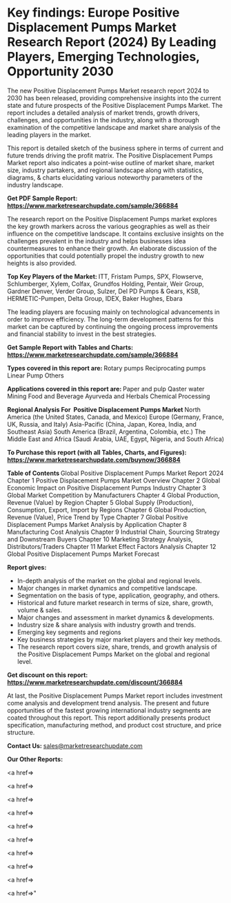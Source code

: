 # Key findings: Europe Positive Displacement Pumps Market Research Report (2024) By Leading Players, Emerging Technologies, Opportunity 2030

The new Positive Displacement Pumps Market research report 2024 to 2030 has been released, providing comprehensive insights into the current state and future prospects of the Positive Displacement Pumps Market. The report includes a detailed analysis of market trends, growth drivers, challenges, and opportunities in the industry, along with a thorough examination of the competitive landscape and market share analysis of the leading players in the market.

This report is detailed sketch of the business sphere in terms of current and future trends driving the profit matrix. The Positive Displacement Pumps Market report also indicates a point-wise outline of market share, market size, industry partakers, and regional landscape along with statistics, diagrams, &amp; charts elucidating various noteworthy parameters of the industry landscape.

<strong><b>Get PDF Sample Report: <a href=https://www.marketresearchupdate.com/sample/366884>https://www.marketresearchupdate.com/sample/366884</a></b></strong>

The research report on the Positive Displacement Pumps market explores the key growth markers across the various geographies as well as their influence on the competitive landscape. It contains exclusive insights on the challenges prevalent in the industry and helps businesses idea countermeasures to enhance their growth. An elaborate discussion of the opportunities that could potentially propel the industry growth to new heights is also provided.

<strong><b>Top Key Players of the Market:
</b></strong>ITT, Fristam Pumps, SPX, Flowserve, Schlumberger, Xylem, Colfax, Grundfos Holding, Pentair, Weir Group, Gardner Denver, Verder Group, Sulzer, Del PD Pumps & Gears, KSB, HERMETIC-Pumpen, Delta Group, IDEX, Baker Hughes, Ebara<strong><b>
</b></strong>

The leading players are focusing mainly on technological advancements in order to improve efficiency. The long-term development patterns for this market can be captured by continuing the ongoing process improvements and financial stability to invest in the best strategies.

<strong><b>Get Sample Report with Tables and Charts: <a href=https://www.marketresearchupdate.com/sample/366884>https://www.marketresearchupdate.com/sample/366884</a></b></strong>

<strong><b>Types covered in this report are:
</b></strong>Rotary pumps
Reciprocating pumps
Linear Pump
Others<strong><b>
</b></strong>

<strong><b>Applications covered in this report are:
</b></strong>Paper and pulp
Qaster water
Mining
Food and Beverage
Ayurveda and Herbals
Chemical
Processing<strong><b>
</b></strong>

<strong><b>Regional Analysis For  Positive Displacement Pumps Market</b></strong><strong><b>
</b></strong>North America (the United States, Canada, and Mexico)
Europe (Germany, France, UK, Russia, and Italy)
Asia-Pacific (China, Japan, Korea, India, and Southeast Asia)
South America (Brazil, Argentina, Colombia, etc.)
The Middle East and Africa (Saudi Arabia, UAE, Egypt, Nigeria, and South Africa)

<strong><b>To Purchase this report (with all Tables, Charts, and Figures): <a href=https://www.marketresearchupdate.com/buynow/366884>https://www.marketresearchupdate.com/buynow/366884</a></b></strong>

<strong><b>Table of Contents</b></strong><strong><b>
</b></strong>Global Positive Displacement Pumps Market Report 2024
Chapter 1 Positive Displacement Pumps Market Overview
Chapter 2 Global Economic Impact on Positive Displacement Pumps Industry
Chapter 3 Global Market Competition by Manufacturers
Chapter 4 Global Production, Revenue (Value) by Region
Chapter 5 Global Supply (Production), Consumption, Export, Import by Regions
Chapter 6 Global Production, Revenue (Value), Price Trend by Type
Chapter 7 Global Positive Displacement Pumps Market Analysis by Application
Chapter 8 Manufacturing Cost Analysis
Chapter 9 Industrial Chain, Sourcing Strategy and Downstream Buyers
Chapter 10 Marketing Strategy Analysis, Distributors/Traders
Chapter 11 Market Effect Factors Analysis
Chapter 12 Global Positive Displacement Pumps Market Forecast

<strong><b>Report gives:</b></strong>

- In-depth analysis of the market on the global and regional levels.
- Major changes in market dynamics and competitive landscape.
- Segmentation on the basis of type, application, geography, and others.
- Historical and future market research in terms of size, share, growth, volume &amp; sales.
- Major changes and assessment in market dynamics &amp; developments.
- Industry size &amp; share analysis with industry growth and trends.
- Emerging key segments and regions
- Key business strategies by major market players and their key methods.
- The research report covers size, share, trends, and growth analysis of the Positive Displacement Pumps Market on the global and regional level.

<strong><b>Get discount on this report: <a href=https://www.marketresearchupdate.com/discount/366884>https://www.marketresearchupdate.com/discount/366884</a></b></strong>

At last, the Positive Displacement Pumps Market report includes investment come analysis and development trend analysis. The present and future opportunities of the fastest growing international industry segments are coated throughout this report. This report additionally presents product specification, manufacturing method, and product cost structure, and price structure.

<strong><b>Contact Us:
</b></strong>sales@marketresearchupdate.com

<strong>Our Other Reports:</strong>

<a href=></a>

<a href=></a>

<a href=></a>

<a href=></a>

<a href=></a>

<a href=></a>

<a href=></a>

<a href=></a>

<a href=></a>

<a href=></a>"
